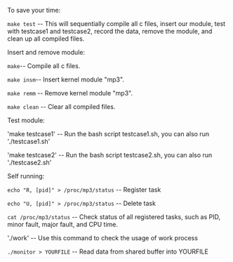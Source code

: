 To save your time:

`make test` -- This will sequentially compile all c files, insert our module, test with testcase1 and testcase2, record the data, remove the module, and clean up all compiled files.

Insert and remove module:

`make`-- Compile all c files.

`make insm`-- Insert kernel module "mp3".

`make remm` -- Remove kernel module "mp3".

`make clean` -- Clear all compiled files.

Test module:

'make testcase1' -- Run the bash script testcase1.sh, you can also run './testcase1.sh'

'make testcase2' -- Run the bash script testcase2.sh, you can also run './testcase2.sh'

Self running:

`echo "R, [pid]" > /proc/mp3/status` -- Register task

`echo "U, [pid]" > /proc/mp3/status` -- Delete task

`cat /proc/mp3/status` -- Check status of all registered tasks, such as PID, minor fault, major fault, and CPU time. 

'./work' -- Use this command to check the usage of work process

`./monitor > YOURFILE` -- Read data from shared buffer into YOURFILE

